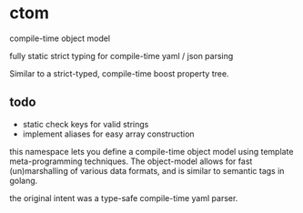 # ctom

compile-time object model

fully static strict typing for compile-time yaml / json parsing

Similar to a strict-typed, compile-time boost property tree.

## todo
- static check keys for valid strings
- implement aliases for easy array construction

this namespace lets you define a compile-time object model using template
meta-programming techniques. The object-model allows for fast (un)marshalling
of various data formats, and is similar to semantic tags in golang.

the original intent was a type-safe compile-time yaml parser.
